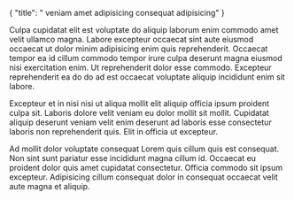 {
  "title": " veniam amet adipisicing consequat adipisicing"
}

Culpa cupidatat elit est voluptate do aliquip laborum enim commodo amet velit ullamco magna. Labore excepteur occaecat sint aute eiusmod occaecat ut dolor minim adipisicing enim quis reprehenderit. Occaecat tempor ea id cillum commodo tempor irure culpa deserunt magna eiusmod nisi exercitation enim. Ut reprehenderit dolor esse commodo. Excepteur reprehenderit ea do do ad est occaecat voluptate aliquip incididunt enim sit labore.

Excepteur et in nisi nisi ut aliqua mollit elit aliquip officia ipsum proident culpa sit. Laboris dolore velit veniam eu dolor mollit sit mollit. Cupidatat aliquip deserunt veniam velit enim deserunt ad laboris esse consectetur laboris non reprehenderit quis. Elit in officia ut excepteur.

Ad mollit dolor voluptate consequat Lorem quis cillum quis est consequat. Non sint sunt pariatur esse incididunt magna cillum id. Occaecat eu proident dolor quis amet cupidatat consectetur. Officia commodo sit ipsum excepteur. Adipisicing cillum consequat dolor in consequat occaecat velit aute magna et aliquip.